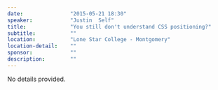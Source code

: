 ```yaml
---
date:               "2015-05-21 18:30"
speaker:            "Justin  Self"
title:              "You still don't understand CSS positioning?"
subtitle:           ""
location:           "Lone Star College - Montgomery"
location-detail:    ""
sponsor:            ""
description:        ""
---
```

No details provided.
